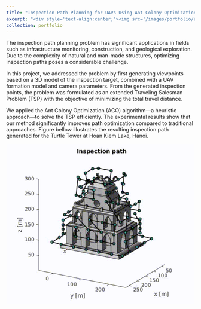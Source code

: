 ```yaml
---
title: "Inspection Path Planning for UAVs Using Ant Colony Optimization"
excerpt: "<div style='text-align:center;'><img src='/images/portfolio/aco_ipp.png' width='300'>"
collection: portfolio
---
```


The inspection path planning problem has significant applications in fields such as infrastructure monitoring, construction, and geological exploration. Due to the complexity of natural and man-made structures, optimizing inspection paths poses a considerable challenge.

In this project, we addressed the problem by first generating viewpoints based on a 3D model of the inspection target, combined with a UAV formation model and camera parameters. From the generated inspection points, the problem was formulated as an extended Traveling Salesman Problem (TSP) with the objective of minimizing the total travel distance. 

We applied the Ant Colony Optimization (ACO) algorithm—a heuristic approach—to solve the TSP efficiently. The experimental results show that our method significantly improves path optimization compared to traditional approaches. Figure bellow illustrates the resulting inspection path generated for the Turtle Tower at Hoan Kiem Lake, Hanoi.

<div style='text-align:center;'><img src='/images/portfolio/aco_ipp.png' width='500'>
